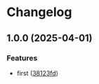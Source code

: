 # Changelog

## 1.0.0 (2025-04-01)


### Features

* first ([38123fd](https://github.com/tepzilon/test-release-please/commit/38123fd8fbfd313926f8d21f43bca4a57ee5757f))
